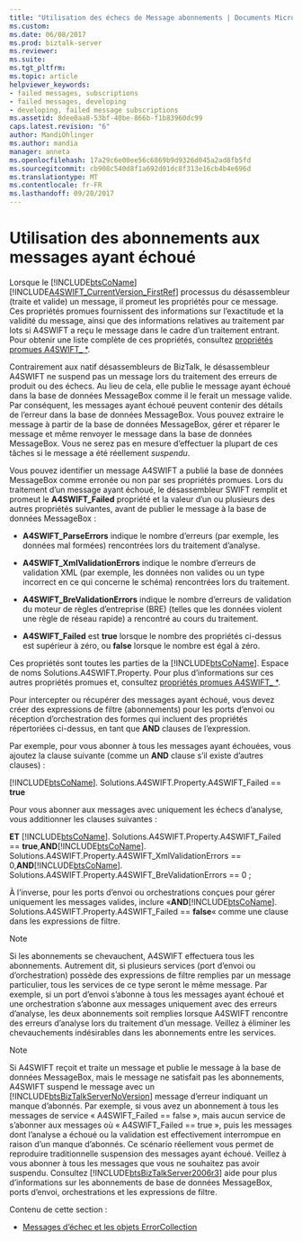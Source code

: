 ```yaml
---
title: "Utilisation des échecs de Message abonnements | Documents Microsoft"
ms.custom: 
ms.date: 06/08/2017
ms.prod: biztalk-server
ms.reviewer: 
ms.suite: 
ms.tgt_pltfrm: 
ms.topic: article
helpviewer_keywords:
- failed messages, subscriptions
- failed messages, developing
- developing, failed message subscriptions
ms.assetid: 8dee0aa8-53bf-40be-866b-f1b83960dc99
caps.latest.revision: "6"
author: MandiOhlinger
ms.author: mandia
manager: anneta
ms.openlocfilehash: 17a29c6e00ee56c6869b9d9326d045a2ad8fb5fd
ms.sourcegitcommit: cb908c540d8f1a692d01dc8f313e16cb4b4e696d
ms.translationtype: MT
ms.contentlocale: fr-FR
ms.lasthandoff: 09/20/2017
---
```

# <a name="working-with-failed-message-subscriptions"></a>Utilisation des abonnements aux messages ayant échoué
Lorsque le [!INCLUDE[btsCoName](../../includes/btsconame-md.md)] [!INCLUDE[A4SWIFT_CurrentVersion_FirstRef](../../includes/a4swift-currentversion-firstref-md.md)] processus du désassembleur (traite et valide) un message, il promeut les propriétés pour ce message. Ces propriétés promues fournissent des informations sur l’exactitude et la validité du message, ainsi que des informations relatives au traitement par lots si A4SWIFT a reçu le message dans le cadre d’un traitement entrant. Pour obtenir une liste complète de ces propriétés, consultez [propriétés promues A4SWIFT_ *](../../adapters-and-accelerators/accelerator-swift/a4swift-promoted-properties.md).  
  
 Contrairement aux natif désassembleurs de BizTalk, le désassembleur A4SWIFT ne suspend pas un message lors du traitement des erreurs de produit ou des échecs. Au lieu de cela, elle publie le message ayant échoué dans la base de données MessageBox comme il le ferait un message valide. Par conséquent, les messages ayant échoué peuvent contenir des détails de l’erreur dans la base de données MessageBox. Vous pouvez extraire le message à partir de la base de données MessageBox, gérer et réparer le message et même renvoyer le message dans la base de données MessageBox. Vous ne serez pas en mesure d’effectuer la plupart de ces tâches si le message a été réellement *suspendu*.  
  
 Vous pouvez identifier un message A4SWIFT a publié la base de données MessageBox comme erronée ou non par ses propriétés promues. Lors du traitement d’un message ayant échoué, le désassembleur SWIFT remplit et promeut le **A4SWIFT_Failed** propriété et la valeur d’un ou plusieurs des autres propriétés suivantes, avant de publier le message à la base de données MessageBox :  
  
-   **A4SWIFT_ParseErrors** indique le nombre d’erreurs (par exemple, les données mal formées) rencontrées lors du traitement d’analyse.  
  
-   **A4SWIFT_XmlValidationErrors** indique le nombre d’erreurs de validation XML (par exemple, les données non valides ou un type incorrect en ce qui concerne le schéma) rencontrées lors du traitement.  
  
-   **A4SWIFT_BreValidationErrors** indique le nombre d’erreurs de validation du moteur de règles d’entreprise (BRE) (telles que les données violent une règle de réseau rapide) a rencontré au cours du traitement.  
  
-   **A4SWIFT_Failed** est **true** lorsque le nombre des propriétés ci-dessus est supérieur à zéro, ou **false** lorsque le nombre est égal à zéro.  
  
 Ces propriétés sont toutes les parties de la [!INCLUDE[btsCoName](../../includes/btsconame-md.md)]. Espace de noms Solutions.A4SWIFT.Property. Pour plus d’informations sur ces autres propriétés promues et, consultez [propriétés promues A4SWIFT_ *](../../adapters-and-accelerators/accelerator-swift/a4swift-promoted-properties.md).  
  
 Pour intercepter ou récupérer des messages ayant échoué, vous devez créer des expressions de filtre (abonnements) pour les ports d’envoi ou réception d’orchestration des formes qui incluent des propriétés répertoriées ci-dessus, en tant que **AND** clauses de l’expression.  
  
 Par exemple, pour vous abonner à tous les messages ayant échouées, vous ajoutez la clause suivante (comme un **AND** clause s’il existe d’autres clauses) :  
  
 [!INCLUDE[btsCoName](../../includes/btsconame-md.md)]. Solutions.A4SWIFT.Property.A4SWIFT_Failed == **true**  
  
 Pour vous abonner aux messages avec uniquement les échecs d’analyse, vous additionner les clauses suivantes :  
  
 **ET** [!INCLUDE[btsCoName](../../includes/btsconame-md.md)]. Solutions.A4SWIFT.Property.A4SWIFT_Failed == **true**,**AND**[!INCLUDE[btsCoName](../../includes/btsconame-md.md)]. Solutions.A4SWIFT.Property.A4SWIFT_XmlValidationErrors == 0,**AND**[!INCLUDE[btsCoName](../../includes/btsconame-md.md)]. Solutions.A4SWIFT.Property.A4SWIFT_BreValidationErrors == 0 ;  
  
 À l’inverse, pour les ports d’envoi ou orchestrations conçues pour gérer uniquement les messages valides, inclure «**AND**[!INCLUDE[btsCoName](../../includes/btsconame-md.md)]. Solutions.A4SWIFT.Property.A4SWIFT_Failed == **false**« comme une clause dans les expressions de filtre.  
  
> [!NOTE]
>  Si les abonnements se chevauchent, A4SWIFT effectuera tous les abonnements. Autrement dit, si plusieurs services (port d’envoi ou d’orchestration) possède des expressions de filtre remplies par un message particulier, tous les services de ce type seront le même message. Par exemple, si un port d’envoi s’abonne à tous les messages ayant échoué et une orchestration s’abonne aux messages uniquement avec des erreurs d’analyse, les deux abonnements soit remplies lorsque A4SWIFT rencontre des erreurs d’analyse lors du traitement d’un message. Veillez à éliminer les chevauchements indésirables dans les abonnements entre les services.  
  
> [!NOTE]
>  Si A4SWIFT reçoit et traite un message et publie le message à la base de données MessageBox, mais le message ne satisfait pas les abonnements, A4SWIFT suspend le message avec un [!INCLUDE[btsBizTalkServerNoVersion](../../includes/btsbiztalkservernoversion-md.md)] message d’erreur indiquant un manque d’abonnés. Par exemple, si vous avez un abonnement à tous les messages de service « A4SWIFT_Failed == false », mais aucun service de s’abonner aux messages où « A4SWIFT_Failed == true », puis les messages dont l’analyse a échoué ou la validation est effectivement interrompue en raison d’un manque d’abonnés. Ce scénario réellement vous permet de reproduire traditionnelle suspension des messages ayant échoué. Veillez à vous abonner à tous les messages que vous ne souhaitez pas avoir suspendu. Consultez [!INCLUDE[btsBizTalkServer2006r3](../../includes/btsbiztalkserver2006r3-md.md)] aide pour plus d’informations sur les abonnements de base de données MessageBox, ports d’envoi, orchestrations et les expressions de filtre.  
  
 Contenu de cette section :  
  
-   [Messages d’échec et les objets ErrorCollection](../../adapters-and-accelerators/accelerator-swift/failed-messages-and-errorcollection-objects.md)